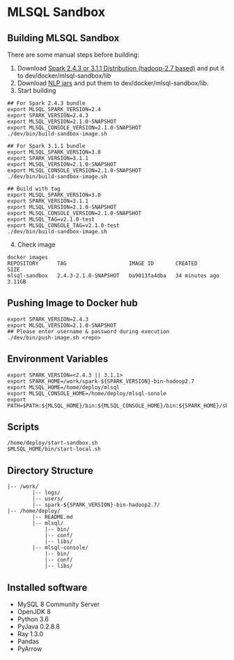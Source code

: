 # MLSQL Sandbox 
## Building MLSQL Sandbox
There are some manual steps before building:
1. Download [Spark 2.4.3 or 3.1.1 Distribution (hadoop-2.7 based)](https://archive.apache.org/dist/spark/)  and put it to dev/docker/mlsql-sandbox/lib
2. Download [NLP jars](http://download.mlsql.tech/nlp/) and put them to dev/docker/mlsql-sandbox/lib.
3. Start building
```shell   
## For Spark 2.4.3 bundle
export MLSQL_SPARK_VERSION=2.4
export SPARK_VERSION=2.4.3
export MLSQL_VERSION=2.1.0-SNAPSHOT
export MLSQL_CONSOLE_VERSION=2.1.0-SNAPSHOT
./dev/bin/build-sandbox-image.sh

## For Spark 3.1.1 bundle
export MLSQL_SPARK_VERSION=3.0
export SPARK_VERSION=3.1.1
export MLSQL_VERSION=2.1.0-SNAPSHOT
export MLSQL_CONSOLE_VERSION=2.1.0-SNAPSHOT
./dev/bin/build-sandbox-image.sh

## Build with tag
export MLSQL_SPARK_VERSION=3.0
export SPARK_VERSION=3.1.1
export MLSQL_VERSION=2.1.0-SNAPSHOT
export MLSQL_CONSOLE_VERSION=2.1.0-SNAPSHOT
export MLSQL_TAG=v2.1.0-test
export MLSQL_CONSOLE_TAG=v2.1.0-test
./dev/bin/build-sandbox-image.sh
```
4. Check image
```shell
docker images
REPOSITORY      TAG                    IMAGE ID       CREATED          SIZE
mlsql-sandbox   2.4.3-2.1.0-SNAPSHOT   ba9013fa4dba   34 minutes ago   3.11GB
```

## Pushing Image to Docker hub
```shell
export SPARK_VERSION=2.4.3
export MLSQL_VERSION=2.1.0-SNAPSHOT
## Please enter username & password during execution
./dev/bin/push-image.sh <repo>
```

## Environment Variables
````shell
export SPARK_VERSION=<2.4.3 || 3.1.1>
export SPARK_HOME=/work/spark-${SPARK_VERSION}-bin-hadoop2.7
export MLSQL_HOME=/home/deploy/mlsql
export MLSQL_CONSOLE_HOME=/home/deploy/mlsql-sonole
export PATH=$PATH:${MLSQL_HOME}/bin:${MLSQL_CONSOLE_HOME}/bin:${SPARK_HOME}/sbin:${SPARK_HOME}/bin
````

## Scripts
```shell
/home/deploy/start-sandbox.sh
$MLSQL_HOME/bin/start-local.sh
```

## Directory Structure
```shell
|-- /work/
        |-- logs/  
        |-- users/
        |-- spark-${SPARK_VERSION}-bin-hadoop2.7/
|-- /home/deploy/
        |-- README.md
        |-- mlsql/
            |-- bin/                          
            |-- conf/                         
            |-- libs/                         
        |-- mlsql-console/                   
            |-- bin/                          
            |-- conf/                         
            |-- libs/    
```

## Installed software
- MySQL 8 Community Server
- OpenJDK 8
- Python 3.6
- PyJava 0.2.8.8
- Ray 1.3.0
- Pandas
- PyArrow